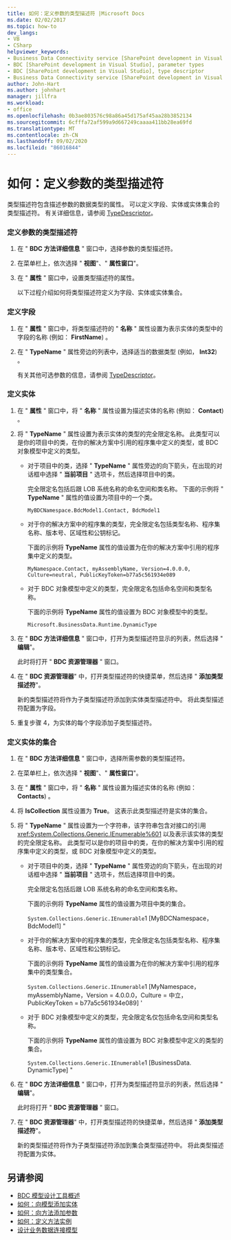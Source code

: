 ```yaml
---
title: 如何：定义参数的类型描述符 |Microsoft Docs
ms.date: 02/02/2017
ms.topic: how-to
dev_langs:
- VB
- CSharp
helpviewer_keywords:
- Business Data Connectivity service [SharePoint development in Visual Studio], type descriptor
- BDC [SharePoint development in Visual Studio], parameter types
- BDC [SharePoint development in Visual Studio], type descriptor
- Business Data Connectivity service [SharePoint development in Visual Studio], parameter types
author: John-Hart
ms.author: johnhart
manager: jillfra
ms.workload:
- office
ms.openlocfilehash: 0b3ae803576c98a86a45d175af45aa28b3852134
ms.sourcegitcommit: 6cfffa72af599a9d667249caaaa411bb28ea69fd
ms.translationtype: MT
ms.contentlocale: zh-CN
ms.lasthandoff: 09/02/2020
ms.locfileid: "86016844"
---
```

# <a name="how-to-define-the-type-descriptor-of-a-parameter"></a>如何：定义参数的类型描述符
  类型描述符包含描述参数的数据类型的属性。 可以定义字段、实体或实体集合的类型描述符。 有关详细信息，请参阅 [TypeDescriptor](/previous-versions/office/developer/sharepoint-2007/ms543392\(v\=office.12\))。

### <a name="to-define-the-type-descriptor-of-a-parameter"></a>定义参数的类型描述符

1. 在 " **BDC 方法详细信息** " 窗口中，选择参数的类型描述符。

2. 在菜单栏上，依次选择 " **视图**"、" **属性窗口**"。

3. 在 " **属性** " 窗口中，设置类型描述符的属性。

     以下过程介绍如何将类型描述符定义为字段、实体或实体集合。

### <a name="to-define-a-field"></a>定义字段

1. 在 " **属性** " 窗口中，将类型描述符的 " **名称** " 属性设置为表示实体的类型中的字段的名称 (例如： **FirstName**) 。

2. 在 " **TypeName** " 属性旁边的列表中，选择适当的数据类型 (例如， **Int32**) 。

     有关其他可选参数的信息，请参阅 [TypeDescriptor](/previous-versions/office/developer/sharepoint-2007/ms543392\(v\=office.12\))。

### <a name="to-define-an-entity"></a>定义实体

1. 在 " **属性** " 窗口中，将 " **名称** " 属性设置为描述实体的名称 (例如： **Contact**) 。

2. 将 " **TypeName** " 属性设置为表示实体的类型的完全限定名称。 此类型可以是你的项目中的类，在你的解决方案中引用的程序集中定义的类型，或 BDC 对象模型中定义的类型。

    - 对于项目中的类，选择 " **TypeName** " 属性旁边的向下箭头，在出现的对话框中选择 " **当前项目** " 选项卡，然后选择项目中的类。

         完全限定名包括后跟 LOB 系统名称的命名空间和类名称。 下面的示例将 " **TypeName** " 属性的值设置为项目中的一个类。

         `MyBDCNamespace.BdcModel1.Contact, BdcModel1`

    - 对于你的解决方案中的程序集的类型，完全限定名包括类型名称、程序集名称、版本号、区域性和公钥标记。

         下面的示例将 **TypeName** 属性的值设置为在你的解决方案中引用的程序集中定义的类型。

         `MyNamespace.Contact, myAssemblyName, Version=4.0.0.0, Culture=neutral, PublicKeyToken=b77a5c561934e089`

    - 对于 BDC 对象模型中定义的类型，完全限定名包括命名空间和类型名称。

         下面的示例将 **TypeName** 属性的值设置为 BDC 对象模型中的类型。

         `Microsoft.BusinessData.Runtime.DynamicType`

3. 在 " **BDC 方法详细信息** " 窗口中，打开为类型描述符显示的列表，然后选择 " **编辑**"。

     此时将打开 " **BDC 资源管理器** " 窗口。

4. 在 " **BDC 资源管理器**" 中，打开类型描述符的快捷菜单，然后选择 " **添加类型描述符**"。

     新的类型描述符将作为子类型描述符添加到实体类型描述符中。 将此类型描述符配置为字段。

5. 重复步骤 4，为实体的每个字段添加子类型描述符。

### <a name="to-define-a-collection-of-entities"></a>定义实体的集合

1. 在 " **BDC 方法详细信息** " 窗口中，选择所需参数的类型描述符。

2. 在菜单栏上，依次选择 " **视图**"、" **属性窗口**"。

3. 在 " **属性** " 窗口中，将 " **名称** " 属性设置为描述实体的名称 (例如： **Contacts**) 。

4. 将 **IsCollection** 属性设置为 **True**。 这表示此类型描述符是实体的集合。

5. 将 " **TypeName** " 属性设置为一个字符串，该字符串包含对接口的引用 <xref:System.Collections.Generic.IEnumerable%601> 以及表示该实体的类型的完全限定名称。 此类型可以是你的项目中的类，在你的解决方案中引用的程序集中定义的类型，或 BDC 对象模型中定义的类型。

   - 对于项目中的类，选择 " **TypeName** " 属性旁边的向下箭头，在出现的对话框中选择 " **当前项目** " 选项卡，然后选择项目中的类。

      完全限定名包括后跟 LOB 系统名称的命名空间和类名称。

      下面的示例将 **TypeName** 属性的值设置为项目中类的集合。

      `System.Collections.Generic.IEnumerable`1 [MyBDCNamespace，BdcModel1] "

   - 对于你的解决方案中的程序集的类型，完全限定名包括类型名称、程序集名称、版本号、区域性和公钥标记。

      下面的示例将 **TypeName** 属性的值设置为在你的解决方案中引用的程序集中的类型集合。

      `System.Collections.Generic.IEnumerable`1 [MyNamespace，myAssemblyName，Version = 4.0.0.0，Culture = 中立，PublicKeyToken = b77a5c561934e089] '

   - 对于 BDC 对象模型中定义的类型，完全限定名仅包括命名空间和类型名称。

      下面的示例将 **TypeName** 属性的值设置为 BDC 对象模型中定义的类型的集合。

      `System.Collections.Generic.IEnumerable`1 [BusinessData. DynamicType] "

6. 在 " **BDC 方法详细信息** " 窗口中，打开为类型描述符显示的列表，然后选择 " **编辑**"。

    此时将打开 " **BDC 资源管理器** " 窗口。

7. 在 " **BDC 资源管理器**" 中，打开类型描述符的快捷菜单，然后选择 " **添加类型描述符**"。

    新的类型描述符将作为子类型描述符添加到集合类型描述符中。 将此类型描述符配置为实体。

## <a name="see-also"></a>另请参阅
- [BDC 模型设计工具概述](../sharepoint/bdc-model-design-tools-overview.md)
- [如何：向模型添加实体](../sharepoint/how-to-add-an-entity-to-a-model.md)
- [如何：向方法添加参数](../sharepoint/how-to-add-a-parameter-to-a-method.md)
- [如何：定义方法实例](../sharepoint/how-to-define-a-method-instance.md)
- [设计业务数据连接模型](../sharepoint/designing-a-business-data-connectivity-model.md)
